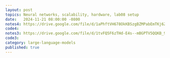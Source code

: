 ```yaml
---
layout: post
topics: Neural networks, scalability, hardware, lab08 setup
date:   2024-11-21 08:00:00 -0800
notes4: https://drive.google.com/file/d/1aPhftVH678OkKBSzgBZMPabEmTKj6ZVD/view?usp=drive_link
code4: 
notes3: https://drive.google.com/file/d/1tvFQ5F6zTHd-E4s--mBGPTV5QQKB_9JE/view?usp=drive_link
code3: 
category: large-language-models
published: true
---
```

